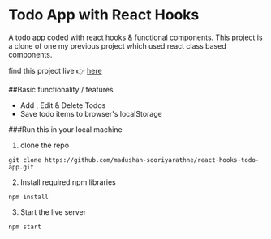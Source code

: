 # Todo App with React Hooks

A todo app coded with react hooks & functional components. This project is a clone of one my previous project which used react class based components.

find this project live 👉 [here](https://todo-app-react-hooks.netlify.com/)

##Basic functionality / features

- Add , Edit & Delete Todos
- Save todo items to browser's localStorage

###Run this in your local machine

1. clone the repo

```
git clone https://github.com/madushan-sooriyarathne/react-hooks-todo-app.git
```

2. Install required npm libraries

```
npm install
```

3. Start the live server

```
npm start
```
